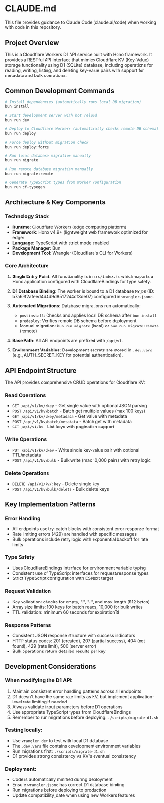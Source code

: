 # CLAUDE.md

This file provides guidance to Claude Code (claude.ai/code) when working with code in this repository.

## Project Overview

This is a Cloudflare Workers D1 API service built with Hono framework. It provides a RESTful API interface that mimics Cloudflare KV (Key-Value) storage functionality using D1 (SQLite) database, including operations for reading, writing, listing, and deleting key-value pairs with support for metadata and bulk operations.

## Common Development Commands

```bash
# Install dependencies (automatically runs local DB migration)
bun install

# Start development server with hot reload
bun run dev

# Deploy to Cloudflare Workers (automatically checks remote DB schema)
bun run deploy

# Force deploy without migration check
bun run deploy:force

# Run local database migration manually
bun run migrate

# Run remote database migration manually
bun run migrate:remote

# Generate TypeScript types from Worker configuration
bun run cf-typegen
```

## Architecture & Key Components

### Technology Stack
- **Runtime**: Cloudflare Workers (edge computing platform)
- **Framework**: Hono v4.9+ (lightweight web framework optimized for edge)
- **Language**: TypeScript with strict mode enabled
- **Package Manager**: Bun
- **Development Tool**: Wrangler (Cloudflare's CLI for Workers)

### Core Architecture

1. **Single Entry Point**: All functionality is in `src/index.ts` which exports a Hono application configured with CloudflareBindings for type safety.

2. **D1 Database Binding**: The worker is bound to a D1 database `MY_DB` (ID: b7a69f2afeed4d4d9d8517244cf3de07) configured in `wrangler.jsonc`.

3. **Automated Migrations**: Database migrations run automatically:
   - `postinstall`: Checks and applies local DB schema after `bun install`
   - `predeploy`: Verifies remote DB schema before deployment
   - Manual migration: `bun run migrate` (local) or `bun run migrate:remote` (remote)

4. **Base Path**: All API endpoints are prefixed with `/api/v1`.

5. **Environment Variables**: Development secrets are stored in `.dev.vars` (e.g., AUTH_SECRET_KEY for potential authentication).

## API Endpoint Structure

The API provides comprehensive CRUD operations for Cloudflare KV:

### Read Operations
- `GET /api/v1/kv/:key` - Get single value with optional JSON parsing
- `POST /api/v1/kv/batch` - Batch get multiple values (max 100 keys)
- `GET /api/v1/kv/:key/metadata` - Get value with metadata
- `POST /api/v1/kv/batch/metadata` - Batch get with metadata
- `GET /api/v1/kv` - List keys with pagination support

### Write Operations
- `PUT /api/v1/kv/:key` - Write single key-value pair with optional TTL/metadata
- `POST /api/v1/kv/bulk` - Bulk write (max 10,000 pairs) with retry logic

### Delete Operations
- `DELETE /api/v1/kv/:key` - Delete single key
- `POST /api/v1/kv/bulk/delete` - Bulk delete keys

## Key Implementation Patterns

### Error Handling
- All endpoints use try-catch blocks with consistent error response format
- Rate limiting errors (429) are handled with specific messages
- Bulk operations include retry logic with exponential backoff for rate limits

### Type Safety
- Uses CloudflareBindings interface for environment variable typing
- Consistent use of TypeScript interfaces for request/response types
- Strict TypeScript configuration with ESNext target

### Request Validation
- Key validation: checks for empty, ".", "..", and max length (512 bytes)
- Array size limits: 100 keys for batch reads, 10,000 for bulk writes
- TTL validation: minimum 60 seconds for expirationTtl

### Response Patterns
- Consistent JSON response structure with success indicators
- HTTP status codes: 201 (created), 207 (partial success), 404 (not found), 429 (rate limit), 500 (server error)
- Bulk operations return detailed results per key

## Development Considerations

### When modifying the D1 API:
1. Maintain consistent error handling patterns across all endpoints
2. D1 doesn't have the same rate limits as KV, but implement application-level rate limiting if needed
3. Always validate input parameters before D1 operations
4. Use appropriate TypeScript types from CloudflareBindings
5. Remember to run migrations before deploying: `./scripts/migrate-d1.sh`

### Testing locally:
- Use `wrangler dev` to test with local D1 database
- The `.dev.vars` file contains development environment variables
- Run migrations first: `./scripts/migrate-d1.sh`
- D1 provides strong consistency vs KV's eventual consistency

### Deployment:
- Code is automatically minified during deployment
- Ensure `wrangler.jsonc` has correct D1 database binding
- Run migrations before deploying to production
- Update compatibility_date when using new Workers features